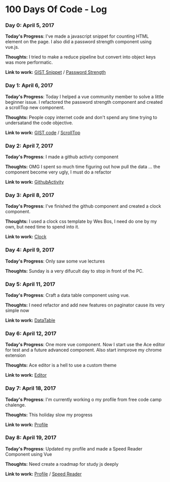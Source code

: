 # 100 Days Of Code - Log

### Day 0: April 5, 2017

**Today's Progress**: I've made a javascript snippet for counting HTML element on the page. I also did a password strength component using vue.js.

**Thoughts:** I tried to make a reduce pipeline but convert into object keys was more performatic.

**Link to work:** [GIST Snippet](https://gist.github.com/MarioJuniorPro/2b136a304ab4b8e433985445b6aea403) / [Password Strength](https://github.com/MarioJuniorPro/vue-everyday-component/blob/master/src/components/day2/PasswordStrength.vue)


### Day 1: April 6, 2017

**Today's Progress**: Today I helped a vue community member to solve a little beginner issue. I refactored the password strength component and created a scrollTop new component.

**Thoughts:** People copy internet code and don't spend any time trying to undersatand the code objective.

**Link to work:** [GIST code](https://gist.github.com/ViniciusColares/dfb5028a3d311f00819ae0dccf6976c3) / 
[ScrollTop](https://github.com/MarioJuniorPro/vue-everyday-component/blob/master/src/components/day3/ScrollTop.vue)

### Day 2: April 7, 2017

**Today's Progress**: I made a github activty component

**Thoughts:** OMG I spent so much time figuring out how pull the data ... the component become very ugly, I must do a refactor

**Link to work:** [GithubActivity](https://github.com/MarioJuniorPro/vue-everyday-component/blob/master/src/components/day4/GithubActivity.vue)

### Day 3: April 8, 2017

**Today's Progress**: I've finished the github component and created a clock component.

**Thoughts:** I used a clock css template by Wes Bos, I need do one by my own, but need time to spend into it.

**Link to work:** [Clock](https://github.com/MarioJuniorPro/vue-everyday-component/blob/master/src/components/day5/Clock.vue)

### Day 4: April 9, 2017

**Today's Progress**: Only saw some vue lectures

**Thoughts:** Sunday is a very difucult day to stop in front of the PC.

### Day 5: April 11, 2017

**Today's Progress**: Craft a data table component using vue.

**Thoughts:** I need refactor and add new features on paginator cause its very simple now

**Link to work:** [DataTable](https://github.com/MarioJuniorPro/vue-everyday-component/blob/master/src/components/day6/DataTable.vue)

### Day 6: April 12, 2017

**Today's Progress**: One more vue component. Now I start use the Ace editor for test and a future advanced component. Also start inmprove my chrome extension

**Thoughts:** Ace editor is a hell to use a custom theme

**Link to work:** [Editor](https://github.com/MarioJuniorPro/vue-everyday-component/blob/master/src/components/day7/Editor.vue)

### Day 7: April 18, 2017

**Today's Progress**: I'm currently working o my profile from free code camp chalenge.

**Thoughts:** This holiday slow my progress

**Link to work:** [Profile](https://codepen.io/MarioJuniorPro/pen/qmONKg)


### Day 8: April 19, 2017

**Today's Progress**: Updated my profile and made a Speed Reader Component using Vue

**Thoughts:** Need create a roadmap for study js deeply

**Link to work:** [Profile](https://codepen.io/MarioJuniorPro/pen/qmONKg) / 
[Speed Reader](https://github.com/MarioJuniorPro/vue-everyday-component/blob/master/src/components/day8/SpeedReader.vue)






<!--### Day 0: February 30, 2016 (Example 2)
##### (delete me or comment me out)

**Today's Progress**: Fixed CSS, worked on canvas functionality for the app.

**Thoughts**: I really struggled with CSS, but, overall, I feel like I am slowly getting better at it. Canvas is still new for me, but I managed to figure out some basic functionality.

**Link(s) to work**: [Calculator App](http://www.example.com)


### Day 1: June 27, Monday

**Today's Progress**: I've gone through many exercises on FreeCodeCamp.

**Thoughts** I've recently started coding, and it's a great feeling when I finally solve an algorithm challenge after a lot of attempts and hours spent.

**Link(s) to work**
1. [Find the Longest Word in a String](https://www.freecodecamp.com/challenges/find-the-longest-word-in-a-string)
2. [Title Case a Sentence](https://www.freecodecamp.com/challenges/title-case-a-sentence)-->
